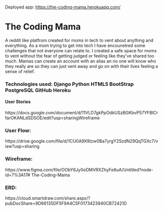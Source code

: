 Deployed app:
https://the-coding-mama.herokuapp.com/

<h1>The Coding Mama </h1>
A reddit like platfrom created for moms in tech to vent about anything and everything. 
As a mom trying to get into tech I have encounetred some challenges that not everyone can relate to. 
I created a safe space for moms to vent without the fear of getting judged or feeling like they've shared too much.
Mamas can create an account with an alias an no one will know who they really are so they can just vent away and go on with their lives feeling a sense of relief.



<h3>Technologies used:</3>
Django 
Python
HTML5
BootStrap
PostgreSQL
GitHub
Heroku





<h4>User Stories</h4> https://docs.google.com/document/d/11VLD7gkPpOdkUSzBGKbvP57YFBlCrfarOKANLdSDSOE/edit?usp=sharingWireframe

<h3>User Flow:</h3> https://drive.google.com/file/d/1CU0A9X9Izw0Ba7yrgY2SzdN29QqTGXc7/view?usp=sharing

<h3>Wireframe:</h3> https://www.figma.com/file/OObY6Jy0oDMVRXZhyFe8uA/Untitled?node-id=7%3A17# The-Coding-Mama

<h3>ERD:</h3> https://cloud.smartdraw.com/share.aspx/?pubDocShare=9D66135DF5F9A4C5F0173423940CB72421D





